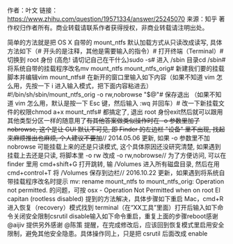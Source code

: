 作者：叶文
链接：https://www.zhihu.com/question/19571334/answer/25245070
来源：知乎
著作权归作者所有。商业转载请联系作者获得授权，非商业转载请注明出处。

简单的方法就是把 OS X 自带的 mount_ntfs 默认加载方式从只读改成读写, 具体方法如下（# 开头的是注释，其他是需要输入的指令）# 打开终端（Terminal）# 切换到 root 身份 (高危! 请切记自己在干什么)sudo -s# 进入 /sbin 目录cd /sbin# 将系统自带的挂载程序改名mv mount_ntfs mount_ntfs_orig# 新建我们要的挂载脚本并编辑vim mount_ntfs# 在新开的窗口里输入如下内容（如果不知道 vim 怎么用，先按一下 i 进入输入模式，把下面内容粘进去）#!/bin/sh/sbin/mount_ntfs_orig -o rw,nobrowse "$@"# 保存退出 （如果不知道 vim 怎么用，默认是按一下 Esc 键，然后输入 :wq 并回车）# 改一下新挂载文件的权限chmod a+x mount_ntfs# 都搞定了, 退出 root 身份exit然后就可以跟用其他类型分区一样的随意用了<del>有其他答案做类似操作时在 -o 参数里加了 nobrowse, 这个是让 GUI 默认不可见, 即 Finder 的左边栏 "设备" 里不出现, 找起来麻烦推出也麻烦, 个人建议不要加</del>// 2014.05.06 更新, 如果 -o 参数里不加 nobrowse 可能挂载上来的还是只读模式, 这个具体原因还没研究清楚, 如果遇到挂载上去还是只读, 将脚本里 -o rw 改成 -o rw,nobrowse// 为了方便访问, 可以在 finder 里用 cmd+shift+G 打开跳转, 输 /Volumes 进入所有磁盘目录, 然后在用 cmd+control+T 将 /Volumes 保存到边栏// 2016.10.22 更新，如果遇到将系统自带挂载程序改名时提示 mv: rename mount_ntfs to mount_ntfs_orig: Operation not permitted. 的问题，可按 osx - Operation Not Permitted when on root El capitan (rootless disabled)  提到的方法解决，具体步骤如下重启 Mac，cmd+R 进入恢复（recovery）模式找到 terminal（在“XX工具”里面）打开后输入如下命令关闭安全限制csrutil disable输入如下命令重启，重复上面的步骤reboot感谢 @aijiv 提供另外感谢 @陈策 提醒，在完成修改后，应该回到恢复模式里启用安全限制，避免其他安全隐患。具体操作同上，只是把 csrutil 后面改成 enable
